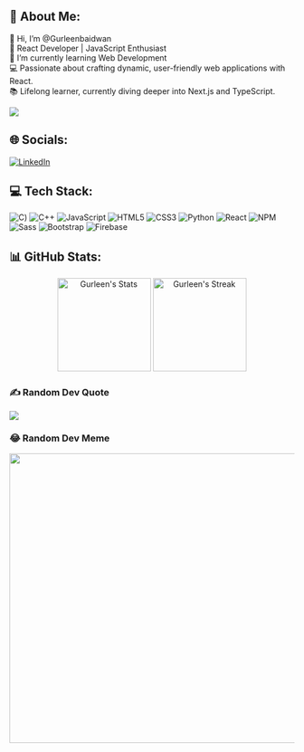## 💫 About Me:
👋 Hi, I’m @Gurleenbaidwan <br>🌟 React Developer | JavaScript Enthusiast<br>🌱 I’m currently learning Web Development<br>💻 Passionate about crafting dynamic, user-friendly web applications with React.<br>📚 Lifelong learner, currently diving deeper into Next.js and TypeScript.

[![](https://visitcount.itsvg.in/api?id=Gurleenbaidwan&label=Profile%20views&color=0&pretty=false)](https://visitcount.itsvg.in)

## 🌐 Socials:
[![LinkedIn](https://img.shields.io/badge/LinkedIn-%230077B5.svg?logo=linkedin&logoColor=white)](https://linkedin.com/in/gurleen-kaur-3521a7228) 

## 💻 Tech Stack:

<div class="badges-intro">
  
![C](https://img.shields.io/badge/c-%2300599C.svg?style=flat&logo=javascript&logoColor=#F7DF1E))
![C++](https://img.shields.io/badge/c++-%2300599C.svg?style=flat&logo=bootstrap&logoColor=#7952B3)
![JavaScript](https://img.shields.io/badge/-JavaScript-000000?style=flat&logo=javascript&logoColor=#F7DF1E)
![HTML5](https://img.shields.io/badge/-HTML5-000000?style=flat&logo=html5&logoColor=#E34F26)
![CSS3](https://img.shields.io/badge/-CSS3-000000?style=flat&logo=css3&logoColor=#1572B6)
![Python](https://img.shields.io/badge/python-3670A0?style=flat&logo=javascript&logoColor=#F7DF1E)
![React](https://img.shields.io/badge/react-%2320232a.svg?style=flat&logo=firebase&logoColor=#FFCA28) 
![NPM](https://img.shields.io/badge/NPM-%23000000.svg?style=for-the-badge&logo=npm&logoColor=white)
![Sass](https://img.shields.io/badge/-Sass-000000?style=flat&logo=sass&logoColor=#CC6699)
![Bootstrap](https://img.shields.io/badge/-Bootstrap-000000?style=flat&logo=bootstrap&logoColor=#7952B3)
![Firebase](https://img.shields.io/badge/-Firebase-000000?style=flat&logo=firebase&logoColor=#FFCA28)

</div>

## 📊 GitHub Stats:

<div class="badges-githubstats">
  <p align="center">
    <img src="https://github-readme-stats.vercel.app/api?username=Gurleenbaidwan&theme=tokyonight&show_icons=true&hide_border=true&count_private=true" alt="Gurleen's Stats" height="165">
    <img src="https://github-readme-streak-stats.herokuapp.com/?user=Gurleenbaidwan&theme=tokyonight&hide_border=true" alt="Gurleen's Streak" height="165">
  </p>
</div>

### ✍️ Random Dev Quote
![](https://quotes-github-readme.vercel.app/api?type=horizontal&theme=radical)


### 😂 Random Dev Meme
<img src="https://random-memer.herokuapp.com/" width="512px"/>

<!--
**Gurleenbaidwan/Gurleenbaidwan** is a ✨ _special_ ✨ repository because its `README.md` (this file) appears on your GitHub profile.

Here are some ideas to get you started:

- 🔭 I’m currently working on ...
- 🌱 I’m currently learning ...
- 👯 I’m looking to collaborate on ...
- 🤔 I’m looking for help with ...
- 💬 Ask me about ...
- 📫 How to reach me: ...
- 😄 Pronouns: ...
- ⚡ Fun fact: ...
-->
